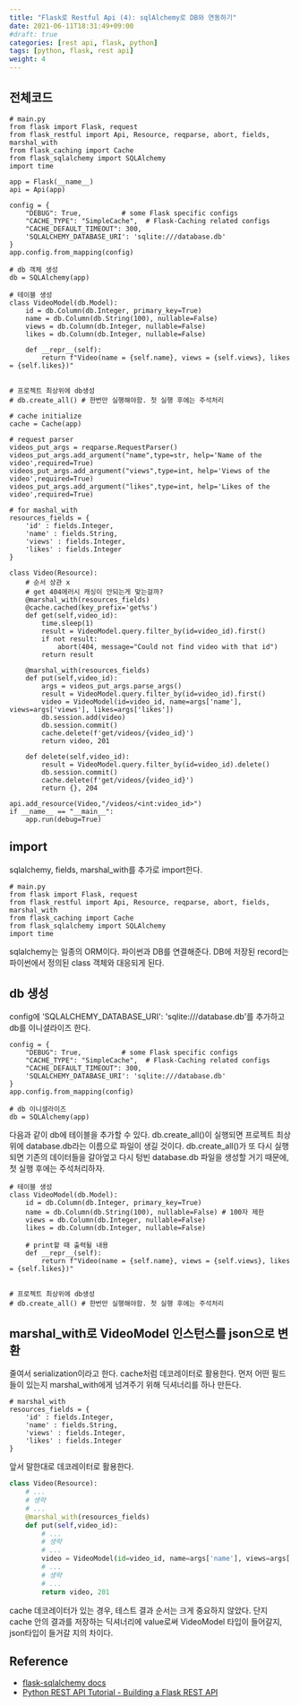 ```yaml
---
title: "Flask로 Restful Api (4): sqlAlchemy로 DB와 연동하기"
date: 2021-06-11T18:31:49+09:00
#draft: true
categories: [rest api, flask, python]
tags: [python, flask, rest api]
weight: 4
---
```


## 전체코드

```python3
# main.py
from flask import Flask, request
from flask_restful import Api, Resource, reqparse, abort, fields, marshal_with
from flask_caching import Cache
from flask_sqlalchemy import SQLAlchemy
import time

app = Flask(__name__)
api = Api(app)

config = {
    "DEBUG": True,          # some Flask specific configs
    "CACHE_TYPE": "SimpleCache",  # Flask-Caching related configs
    "CACHE_DEFAULT_TIMEOUT": 300,
    'SQLALCHEMY_DATABASE_URI': 'sqlite:///database.db'
}
app.config.from_mapping(config)

# db 객체 생성
db = SQLAlchemy(app)

# 테이블 생성
class VideoModel(db.Model):
	id = db.Column(db.Integer, primary_key=True)
	name = db.Column(db.String(100), nullable=False)
	views = db.Column(db.Integer, nullable=False)
	likes = db.Column(db.Integer, nullable=False)

	def __repr__(self):
		return f"Video(name = {self.name}, views = {self.views}, likes = {self.likes})"


# 프로젝트 최상위에 db생성
# db.create_all() # 한번만 실행해야함. 첫 실행 후에는 주석처리

# cache initialize
cache = Cache(app)

# request parser
videos_put_args = reqparse.RequestParser()
videos_put_args.add_argument("name",type=str, help='Name of the video',required=True)
videos_put_args.add_argument("views",type=int, help='Views of the video',required=True)
videos_put_args.add_argument("likes",type=int, help='Likes of the video',required=True)

# for mashal_with 
resources_fields = {
    'id' : fields.Integer,
    'name' : fields.String,
    'views' : fields.Integer,
    'likes' : fields.Integer
}

class Video(Resource):
    # 순서 상관 x
    # get 404에러시 캐싱이 안되는게 맞는걸까?
    @marshal_with(resources_fields)
    @cache.cached(key_prefix='get%s')
    def get(self,video_id):
        time.sleep(1)
        result = VideoModel.query.filter_by(id=video_id).first()
        if not result:
            abort(404, message="Could not find video with that id")
        return result
    
    @marshal_with(resources_fields)
    def put(self,video_id):
        args = videos_put_args.parse_args()
        result = VideoModel.query.filter_by(id=video_id).first()
        video = VideoModel(id=video_id, name=args['name'], views=args['views'], likes=args['likes'])
        db.session.add(video)
        db.session.commit()
        cache.delete(f'get/videos/{video_id}')
        return video, 201
    
    def delete(self,video_id):
        result = VideoModel.query.filter_by(id=video_id).delete()
        db.session.commit()
        cache.delete(f'get/videos/{video_id}')
        return {}, 204

api.add_resource(Video,"/videos/<int:video_id>")
if __name__ == "__main__":
    app.run(debug=True)
```

## import

sqlalchemy, fields, marshal_with를 추가로 import한다.

```python3
# main.py
from flask import Flask, request
from flask_restful import Api, Resource, reqparse, abort, fields, marshal_with
from flask_caching import Cache
from flask_sqlalchemy import SQLAlchemy
import time
```

sqlalchemy는 일종의 ORM이다. 파이썬과 DB를 연결해준다. DB에 저장된 record는 파이썬에서 정의된 class 객체와 대응되게 된다.

## db 생성

config에 'SQLALCHEMY_DATABASE_URI': 'sqlite:///database.db'를 추가하고 db를 이니셜라이즈 한다.

```python3
config = {
    "DEBUG": True,          # some Flask specific configs
    "CACHE_TYPE": "SimpleCache",  # Flask-Caching related configs
    "CACHE_DEFAULT_TIMEOUT": 300,
    'SQLALCHEMY_DATABASE_URI': 'sqlite:///database.db'
}
app.config.from_mapping(config)

# db 이니셜라이즈
db = SQLAlchemy(app)
```

다음과 같이 db에 테이블을 추가할 수 있다. db.create_all()이 실행되면 프로젝트 최상위에 database.db라는 이름으로 파일이 생길 것이다.
db.create_all()가 또 다시 실행되면 기존의 데이터들을 갈아엎고 다시 텅빈 database.db 파일을 생성할 거기 때문에, 첫 실행 후에는 주석처리하자.

```python3
# 테이블 생성
class VideoModel(db.Model):
    id = db.Column(db.Integer, primary_key=True)
    name = db.Column(db.String(100), nullable=False) # 100자 제한
    views = db.Column(db.Integer, nullable=False)
    likes = db.Column(db.Integer, nullable=False)

    # print할 때 출력될 내용
    def __repr__(self):
        return f"Video(name = {self.name}, views = {self.views}, likes = {self.likes})"


# 프로젝트 최상위에 db생성
# db.create_all() # 한번만 실행해야함. 첫 실행 후에는 주석처리
```

## marshal_with로 VideoModel 인스턴스를 json으로 변환

줄여서 serialization이라고 한다. cache처럼 데코레이터로 활용한다. 먼저 어떤 필드들이 있는지 marshal_with에게 넘겨주기 위해 딕셔너리를 하나 만든다.

```python3
# marshal_with 
resources_fields = {
    'id' : fields.Integer,
    'name' : fields.String,
    'views' : fields.Integer,
    'likes' : fields.Integer
}
```

앞서 말한대로 데코레이터로 활용한다.

```python
class Video(Resource):
    # ...
    # 생략
    # ...
    @marshal_with(resources_fields)
    def put(self,video_id):
        # ...
        # 생략
        # ...
        video = VideoModel(id=video_id, name=args['name'], views=args['views'], likes=args['likes'])
        # ...
        # 생략
        # ...
        return video, 201
```

cache 데코레이터가 있는 경우, 테스트 결과 순서는 크게 중요하지 않았다. 단지 cache 안의 결과를 저장하는 딕셔너리에 value로써 VideoModel 타입이 들어갈지, json타입이 들거갈 지의 차이다.

## Reference

- [flask-sqlalchemy docs](https://flask-sqlalchemy.palletsprojects.com/en/2.x/)
- [Python REST API Tutorial - Building a Flask REST API](https://www.youtube.com/watch?v=GMppyAPbLYk)